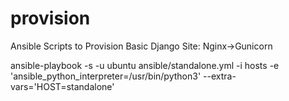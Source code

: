 # provision
Ansible Scripts to Provision Basic Django Site:  Nginx->Gunicorn

ansible-playbook  -s -u ubuntu ansible/standalone.yml -i hosts -e 'ansible_python_interpreter=/usr/bin/python3' --extra-vars='HOST=standalone'
